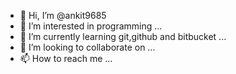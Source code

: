 - 👋 Hi, I’m @ankit9685
- 👀 I’m interested in programming ...
- 🌱 I’m currently learning git,github and bitbucket ...
- 💞️ I’m looking to collaborate on ...
- 📫 How to reach me ...

<!---
ankit9685/ankit9685 is a ✨ special ✨ repository because its `README.md` (this file) appears on your GitHub profile.
You can click the Preview link to take a look at your changes.
--->
